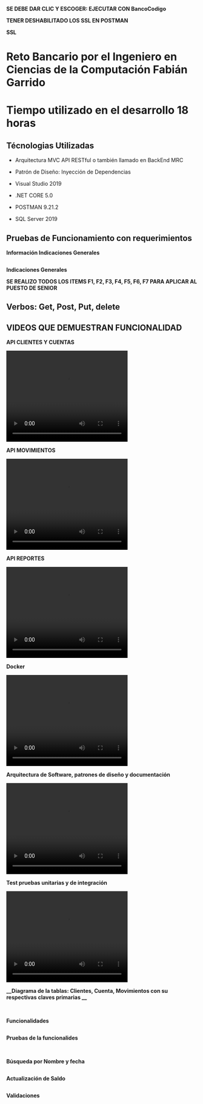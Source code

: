 
**SE DEBE DAR CLIC Y ESCOGER: EJECUTAR CON BancoCodigo**


**TENER DESHABILITADO LOS SSL EN POSTMAN**


**__SSL__**
<img src="BancoEntityFramework/ImagenesReadme/SSL.png" alt=""/>


# Reto Bancario por el Ingeniero en Ciencias de la Computación Fabián Garrido

# Tiempo utilizado en el desarrollo 18 horas

## Técnologias Utilizadas 

- Arquitectura MVC API RESTful  o también llamado en BackEnd MRC
  
- Patrón de Diseño: Inyección de Dependencias

- Visual Studio 2019
  
- .NET CORE 5.0
  
- POSTMAN 9.21.2

- SQL Server 2019


## Pruebas de Funcionamiento con requerimientos


**__Información Indicaciones Generales__**


<img src="BancoEntityFrameworkBancoEntityFramework/ImagenesReadme/infoIndicaciones.png" alt=""/>


**__Indicaciones Generales__**

**SE REALIZO TODOS LOS ITEMS F1, F2, F3, F4, F5, F6, F7 PARA APLICAR AL PUESTO DE SENIOR**
<img src="BancoEntityFrameworkBancoEntityFramework/ImagenesReadme/indicacionesGenerales.png" alt=""/>



## Verbos: Get, Post, Put, delete 

## VIDEOS QUE DEMUESTRAN FUNCIONALIDAD

**__API CLIENTES Y CUENTAS__**

<video width="320" height="240" controls>
  <source src="BancoEntityFramework/ImagenesReadme/Endpoint_Clientes_y_Cuentas.mp4" type="video/mp4">
  Your browser does not support the video tag.
</video>

**__API MOVIMIENTOS__**

<video width="320" height="240" controls>
  <source src="BancoEntityFramework/ImagenesReadme/Endpoint_Movimientos.mp4" type="video/mp4">
  Your browser does not support the video tag.
</video>

**__API REPORTES__**

<video width="320" height="240" controls>
  <source src="BancoEntityFramework/ImagenesReadme/Endpoint_Reportes.mp4" type="video/mp4">
  Your browser does not support the video tag.
</video>

**__Docker__**

<video width="320" height="240" controls>
  <source src="BancoEntityFramework/ImagenesReadme/Docker.mp4" type="video/mp4">
  Your browser does not support the video tag.
</video>


**__Arquitectura de Software, patrones de diseño y documentación__**

<video width="320" height="240" controls>
  <source src="BancoEntityFramework/ImagenesReadme/Arquitectura.mp4" type="video/mp4">
  Your browser does not support the video tag.
</video>

**__Test pruebas unitarias y de integración__**

<video width="320" height="240" controls>
  <source src="BancoEntityFramework/ImagenesReadme/Arquitectura.mp4" type="video/mp4">
  Your browser does not support the video tag.
</video>

**__Diagrama de la tablas: Clientes, Cuenta, Movimientos con su respectivas claves primarias __**



<img src="BancoEntityFramework/ImagenesReadme/diagram.png" alt=""/>



<img src="BancoEntityFramework/ImagenesReadme/base.png" alt=""/>


**__Funcionalidades__**



<img src="BancoEntityFramework/ImagenesReadme/funcionalidades.png" alt=""/>




**__Pruebas de la funcionalides__**





<img src="BancoEntityFramework/ImagenesReadme/postmanUno.png" alt=""/>




<img src="BancoEntityFramework/ImagenesReadme/postmanDos.png" alt=""/>




**__Búsqueda por Nombre y fecha__**



<img src="BancoEntityFramework/ImagenesReadme/busquedaPorFechayNombre.png" alt=""/>



**__Actualización de Saldo__**



<img src="BancoEntityFramework/ImagenesReadme/actualizarSaldo.png" alt=""/>




**__Validaciones__**



<img src="BancoEntityFramework/ImagenesReadme/validacionesUno.png" alt=""/>




<img src="BancoEntityFramework/ImagenesReadme/validacionesDos.png" alt=""/>




